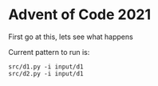 # Advent of Code 2021

First go at this, lets see what happens

Current pattern to run is:
```
src/d1.py -i input/d1
src/d2.py -i input/d1
```